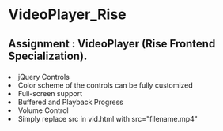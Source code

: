 # VideoPlayer_Rise

<html>
<h2>
  
Assignment : VideoPlayer (Rise Frontend Specialization).
  
</h2>
  <body>
    
 <li>jQuery Controls</li>
 <li>Color scheme of the controls can be fully customized</li>
 <li>Full-screen support</li>
 <li>Buffered and Playback Progress</li>
 <li>Volume Control</li></li>
 <li>Simply replace src in vid.html with src="filename.mp4"</li>

    
  </body>
</html>
